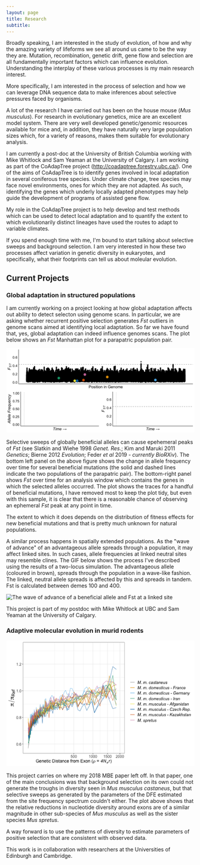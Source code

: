 ```yaml
---
layout: page
title: Research
subtitle:  
---
```


Broadly speaking, I am interested in the study of evolution, of how and why the amazing variety of lifeforms we see all around us came to be the way they are. Mutation, recombination, genetic drift, gene flow and selection are all fundamentally important factors which can influence evolution. Understanding the interplay of these various processes is my main research interest.

More specifically, I am interested in the process of selection and how we can leverage DNA sequence data to make inferences about selective pressures faced by organisms. 

A lot of the research I have carried out has been on the house mouse (*Mus musculus*). For research in evolutionary genetics, mice are an excellent model system. There are very well developed genetic/genomic resources available for mice and, in addition, they have naturally very large population sizes which, for a variety of reasons, makes them suitable for evolutionary analysis.

I am currently a post-doc at the University of British Columbia working with Mike Whitlock and Sam Yeaman at the University of Calgary. I am working as part of the CoAdapTree project (http://coadaptree.forestry.ubc.ca/). One of the aims of CoAdapTree is to identify genes involved in local adaptation in several coniferous tree species. Under climate change, tree species may face novel  environments, ones for which they are not adapted. As such, identifying the genes which underly locally adapted phenotypes may help guide the development of programs of assisted gene flow. 

My role in the CoAdapTree project is to help develop and test methods which can be used to detect local adaptation and to quantify the extent to which evolutionarily distinct lineages have used the routes to adapt to variable climates. 

If you spend enough time with me, I'm bound to start talking about selective sweeps and background selection. I am very interested in how these two processes affect variation in genetic diversity in eukaryotes, and specifically, what their footprints can tell us about moleular evolution.


## Current Projects

### Global adaptation in structured populations

I am currently working on a project looking at how global adaptation affects out ability to detect selecton using genome scans. In particular, we are asking whether recurrent positive selection generates *Fst* outliers in genome scans aimed at identifying local adaptation. So far we have found that, yes, global adaptation can indeed influence genomes scans. The plot below shows an *Fst* Manhattan plot for a parapatric population pair.

![](/img/combined_3panelColours.gif "Global adaptation in structured populations")

Selective sweeps of globally beneficial alleles can cause epehemeral peaks of *Fst* (see Slatkin and Wiehe 1998 *Genet. Res.*; Kim and Maruki 2011 *Genetics*; Bierne 2012 *Evolution*; Feder *et al* 2019 - *currently BioRXiv*). The bottom left panel on the above figure shows the change in allele frequency over time for several beneficial mutations (the solid and dashed lines indicate the two populations of the parapatric pair). The bottom-right panel shows *Fst* over time for an analysis window which contains the genes in which the selected alleles occurred. The plot shows the traces for a handful of beneficial mutations, I have removed most to keep the plot tidy, but even with this sample, it is clear that there is a reasonable chance of observing an ephemeral *Fst* peak at any point in time. 
 
The extent to which it does depends on the distribution of fitness effects for new beneficial mutations and that is pretty much unknown for natural populations.

A similar process happens in spatially extended populations. As the "wave of advance" of an advantageous allele spreads through a population, it may affect linked sites. In such cases, allele frequencies at linked neutral sites may resemble clines. The GIF below shows the process I've described using the results of a two-locus simulation. The advantageous allele (coloured in brown), spreads through the population in a wave-like fashion. The linked, neutral allele spreads is affected by this and spreads in tandem. Fst is calculated between demes 100 and 400.

![](/img/steppingStoneFst.gif "The wave of advance of a beneficial allele and Fst at a linked site")

This project is part of my postdoc with Mike Whitlock at UBC and Sam Yeaman at the University of Calgary.

### Adaptive molecular evolution in murid rodents

![](/img/research/exons_divFam_genetic_castaneus.png "Trough Mania!")

This project carries on where my 2018 MBE paper left off. In that paper, one of the main conclusions was that background selection on its own could not generate the troughs in diversity seen in *Mus musculus castaneus*, but that selective sweeps as generated by the parameters of the DFE estimated from the site frequency spectrum couldn't either. The plot above shows that the relative reductions in nucleotide diversity around exons are of a similar magnitude in other sub-species of *Mus musculus* as well as the sister species *Mus spretus*.

A way forward is to use the patterns of diversity to estimate parameters of positive selection that are consistent with observed data.

This work is in collaboration with researchers at the Universities of Edinburgh and Cambridge.

